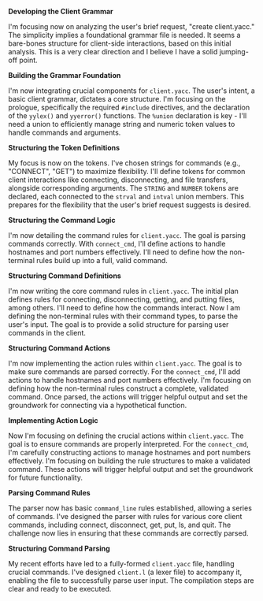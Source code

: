 **Developing the Client Grammar**

I'm focusing now on analyzing the user's brief request, "create client.yacc." The simplicity implies a foundational grammar file is needed. It seems a bare-bones structure for client-side interactions, based on this initial analysis. This is a very clear direction and I believe I have a solid jumping-off point.


**Building the Grammar Foundation**

I'm now integrating crucial components for `client.yacc`. The user's intent, a basic client grammar, dictates a core structure.  I'm focusing on the prologue, specifically the required `#include` directives, and the declaration of the `yylex()` and `yyerror()` functions.  The `%union` declaration is key - I'll need a union to efficiently manage string and numeric token values to handle commands and arguments.


**Structuring the Token Definitions**

My focus is now on the tokens. I've chosen strings for commands (e.g., "CONNECT", "GET") to maximize flexibility. I'll define tokens for common client interactions like connecting, disconnecting, and file transfers, alongside corresponding arguments. The  `STRING` and `NUMBER` tokens are declared, each connected to the `strval` and `intval` union members. This prepares for the flexibility that the user's brief request suggests is desired.


**Structuring the Command Logic**

I'm now detailing the command rules for `client.yacc`. The goal is parsing commands correctly. With `connect_cmd`, I'll define actions to handle hostnames and port numbers effectively. I'll need to define how the non-terminal rules build up into a full, valid command.


**Structuring Command Definitions**

I'm now writing the core command rules in `client.yacc`. The initial plan defines rules for connecting, disconnecting, getting, and putting files, among others. I'll need to define how the commands interact. Now I am defining the non-terminal rules with their command types, to parse the user's input. The goal is to provide a solid structure for parsing user commands in the client.


**Structuring Command Actions**

I'm now implementing the action rules within `client.yacc`. The goal is to make sure commands are parsed correctly. For the `connect_cmd`, I'll add  actions to handle hostnames and port numbers effectively. I'm focusing on defining how the non-terminal rules construct a complete, validated command.  Once parsed, the actions will trigger helpful output and set the groundwork for connecting via a hypothetical function.


**Implementing Action Logic**

Now I'm focusing on defining the crucial actions within `client.yacc`. The goal is to ensure commands are properly interpreted. For the `connect_cmd`, I'm carefully constructing actions to manage hostnames and port numbers effectively. I'm focusing on building the rule structures to make a validated command. These actions will trigger helpful output and set the groundwork for future functionality.


**Parsing Command Rules**

The parser now has basic `command_line` rules established, allowing a series of commands. I've designed the parser with rules for various core client commands, including connect, disconnect, get, put, ls, and quit. The challenge now lies in ensuring that these commands are correctly parsed.


**Structuring Command Parsing**

My recent efforts have led to a fully-formed `client.yacc` file, handling crucial commands. I've designed `client.l` (a lexer file) to accompany it, enabling the file to successfully parse user input. The compilation steps are clear and ready to be executed.


